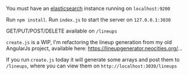 You must have an [elasticsearch](https://www.elastic.co/guide/en/elasticsearch/guide/current/running-elasticsearch.html) instance running on `localhost:9200`

Run `npm install`.
Run `index.js` to start the server on `127.0.0.1:3030`

GET/PUT/POST/DELETE available on `/lineups`

`create.js` is a WIP, I'm refactoring the lineup generation from my old AngularJs project, available here: https://lineupgenerator.neocities.org/...

If you run `create.js` today it will generate some arrays and post them to `/lineups`, where you can view them on `http://localhost:3030/lineups`